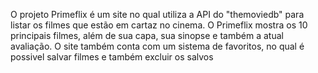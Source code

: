 O projeto Primeflix é um site no qual utiliza a API do "themoviedb" para listar os filmes que estão em cartaz no cinema. O Primeflix mostra os 10 principais filmes, além de sua capa, sua sinopse e também a atual avaliação. O site também conta com um sistema de favoritos, no qual é possivel salvar filmes e também excluir os salvos
